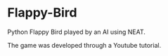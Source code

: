 # Flappy-Bird
Python Flappy Bird played by an AI using NEAT.

The game was developed through a Youtube tutorial.
